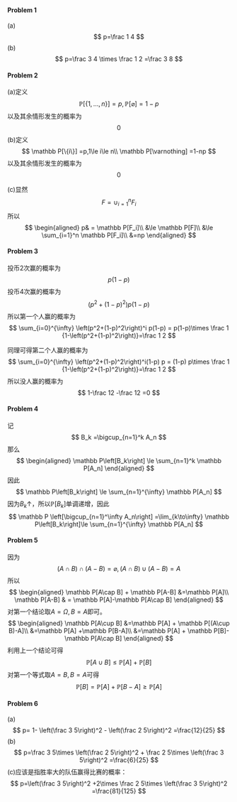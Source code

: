 #### Problem 1

(a)
$$
p=\frac 1 4
$$
(b)
$$
p=\frac 3  4 \times \frac 1 2 =\frac 3 8
$$



#### Problem 2

(a)定义
$$
\mathbb P[\{1,\ldots, n\}] =p,\mathbb P[\varnothing] =1-p
$$
以及其余情形发生的概率为
$$
0
$$
(b)定义
$$
\mathbb P[\{i\}] =p,1\le i\le n\\
\mathbb P[\varnothing] =1-np
$$
以及其余情形发生的概率为
$$
0
$$

(c)显然
$$
F=\cup_{i=1}^n F_i
$$
所以
$$
\begin{aligned}
p& = \mathbb P[F_i]\\
&\le \mathbb P[F]\\
&\le \sum_{i=1}^n \mathbb P[F_i]\\
&=np
\end{aligned}
$$


#### Problem 3

投币$2$次赢的概率为
$$
p(1-p)
$$
投币$4$次赢的概率为
$$
\left(p^2+(1-p)^2\right) p(1-p)
$$
所以第一个人赢的概率为
$$
\sum_{i=0}^{\infty}
\left(p^2+(1-p)^2\right)^i p(1-p)
= p(1-p)\times  \frac 1 {1-\left(p^2+(1-p)^2\right)}=\frac 1 2
$$

同理可得第二个人赢的概率为
$$
\sum_{i=0}^{\infty}
\left(p^2+(1-p)^2\right)^i(1-p) p
= (1-p) p\times  \frac 1 {1-\left(p^2+(1-p)^2\right)}=\frac 1 2
$$
所以没人赢的概率为
$$
1-\frac 12 -\frac 12 =0
$$


#### Problem 4

记
$$
B_k =\bigcup_{n=1}^k A_n
$$
那么
$$
\begin{aligned}
\mathbb P\left[B_k\right]
\le \sum_{n=1}^k \mathbb P[A_n]
\end{aligned}
$$
因此
$$
\mathbb P\left[B_k\right] \le \sum_{n=1}^{\infty}  \mathbb P[A_n]
$$
因为$B_k \uparrow$，所以$\mathbb P[B_k]$单调递增，因此
$$
\mathbb P
\left[\bigcup_{n=1}^\infty A_n\right]
=\lim_{k\to\infty} \mathbb P\left[B_k\right]\le
\sum_{n=1}^{\infty}  \mathbb P[A_n]
$$



#### Problem 5

因为
$$
(A\cap B ) \cap (A-B) =\varnothing ,(A\cap B ) \cup (A-B) =A
$$
所以
$$
\begin{aligned}
\mathbb P[A\cap B] + \mathbb P[A-B] &=\mathbb P[A]\\
 \mathbb P[A-B] & = \mathbb P[A]-\mathbb P[A\cap B]
\end{aligned}
$$
对第一个结论取$A=\Omega ,B=A$即可。
$$
\begin{aligned}
\mathbb P[A\cup B]
&=\mathbb P[A] + \mathbb P[(A\cup B)-A]\\
&=\mathbb P[A] +\mathbb P[B-A]\\
&=\mathbb P[A] + \mathbb P[B]- \mathbb P[A\cap B]
\end{aligned}
$$
利用上一个结论可得
$$
\mathbb P[A\cup B] \le \mathbb P[A]+\mathbb P[B]
$$
对第一个等式取$A=B,B=A$可得
$$
\mathbb P[B] =\mathbb P[A] + \mathbb P[B-A]\ge \mathbb P[A]
$$



#### Problem 6

(a)
$$
p= 1- \left(\frac 3 5\right)^2 - \left(\frac 2 5\right)^2 =\frac{12}{25}
$$
(b)
$$
p=\frac 3 5\times \left(\frac 2 5\right)^2  +
\frac 2 5\times \left(\frac 3 5\right)^2
=\frac{6}{25}
$$
(c)应该是指胜率大的队伍赢得比赛的概率：
$$
p=\left(\frac 3 5\right)^2 +2\times \frac 2 5\times \left(\frac 3 5\right)^2
=\frac{81}{125}
$$